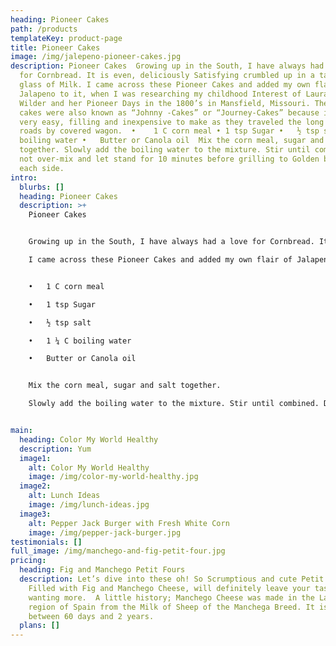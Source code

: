 ```yaml
---
heading: Pioneer Cakes
path: /products
templateKey: product-page
title: Pioneer Cakes
image: /img/jalepeno-pioneer-cakes.jpg
description: Pioneer Cakes  Growing up in the South, I have always had a love
  for Cornbread. It is even, deliciously Satisfying crumbled up in a tall cold
  glass of Milk. I came across these Pioneer Cakes and added my own flair of
  Jalapeno to it, when I was researching my childhood Interest of Laura Ingalls
  Wilder and her Pioneer Days in the 1800’s in Mansfield, Missouri. These tasty
  cakes were also known as “Johnny -Cakes” or “Journey-Cakes” because it was
  very easy, filling and inexpensive to make as they traveled the long and dusty
  roads by covered wagon.  •	1 C corn meal •	1 tsp Sugar •	½ tsp salt •	1 ¼ C
  boiling water •	Butter or Canola oil  Mix the corn meal, sugar and salt
  together. Slowly add the boiling water to the mixture. Stir until combined. Do
  not over-mix and let stand for 10 minutes before grilling to Golden brown on
  each side.
intro:
  blurbs: []
  heading: Pioneer Cakes
  description: >+
    Pioneer Cakes


    Growing up in the South, I have always had a love for Cornbread. It is even, deliciously Satisfying crumbled up in a tall cold glass of Milk.

    I came across these Pioneer Cakes and added my own flair of Jalapeno to it, when I was researching my childhood Interest of Laura Ingalls Wilder and her Pioneer Days in the 1800’s in Mansfield, Missouri. These tasty cakes were also known as “Johnny -Cakes” or “Journey-Cakes” because it was very easy, filling and inexpensive to make as they traveled the long and dusty roads by covered wagon.


    •	1 C corn meal

    •	1 tsp Sugar

    •	½ tsp salt

    •	1 ¼ C boiling water

    •	Butter or Canola oil


    Mix the corn meal, sugar and salt together.

    Slowly add the boiling water to the mixture. Stir until combined. Do not over-mix and let stand for 10 minutes before grilling to Golden brown on each side.


main:
  heading: Color My World Healthy
  description: Yum
  image1:
    alt: Color My World Healthy
    image: /img/color-my-world-healthy.jpg
  image2:
    alt: Lunch Ideas
    image: /img/lunch-ideas.jpg
  image3:
    alt: Pepper Jack Burger with Fresh White Corn
    image: /img/pepper-jack-burger.jpg
testimonials: []
full_image: /img/manchego-and-fig-petit-four.jpg
pricing:
  heading: Fig and Manchego Petit Fours
  description: Let’s dive into these oh! So Scrumptious and cute Petit Fours.
    Filled with Fig and Manchego Cheese, will definitely leave your taste buds
    wanting more.  A little history; Manchego Cheese was made in the La Mancha
    region of Spain from the Milk of Sheep of the Manchega Breed. It is aged
    between 60 days and 2 years.
  plans: []
---
```

